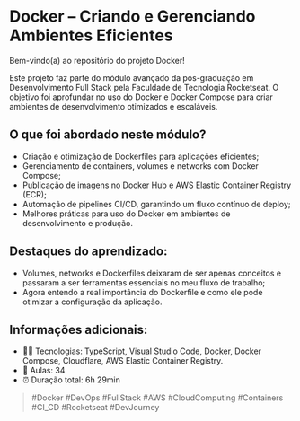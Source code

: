 # Docker – Criando e Gerenciando Ambientes Eficientes

Bem-vindo(a) ao repositório do projeto Docker!

Este projeto faz parte do módulo avançado da pós-graduação em Desenvolvimento Full Stack pela Faculdade de Tecnologia Rocketseat. O objetivo foi aprofundar no uso do Docker e Docker Compose para criar ambientes de desenvolvimento otimizados e escaláveis.

## O que foi abordado neste módulo?
- Criação e otimização de Dockerfiles para aplicações eficientes;
- Gerenciamento de containers, volumes e networks com Docker Compose;
- Publicação de imagens no Docker Hub e AWS Elastic Container Registry (ECR);
- Automação de pipelines CI/CD, garantindo um fluxo contínuo de deploy;
- Melhores práticas para uso do Docker em ambientes de desenvolvimento e produção.

## Destaques do aprendizado:
- Volumes, networks e Dockerfiles deixaram de ser apenas conceitos e passaram a ser ferramentas essenciais no meu fluxo de trabalho;
- Agora entendo a real importância do Dockerfile e como ele pode otimizar a configuração da aplicação.

## Informações adicionais:
- 👨‍💻 Tecnologias: TypeScript, Visual Studio Code, Docker, Docker Compose, Cloudflare, AWS Elastic Container Registry.
- 📘 Aulas: 34
- ⏰ Duração total: 6h 29min

> #Docker #DevOps #FullStack #AWS #CloudComputing #Containers #CI_CD #Rocketseat #DevJourney
> 
